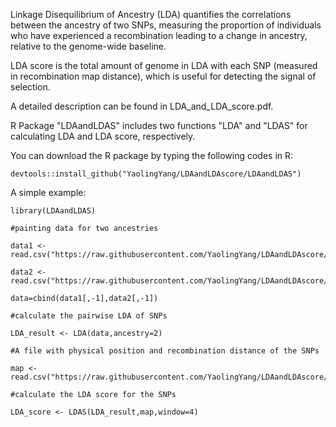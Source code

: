 Linkage Disequilibrium of Ancestry (LDA) quantifies the correlations between the ancestry of two SNPs, measuring the proportion of individuals who have experienced a recombination leading to a change in ancestry, relative to the genome-wide baseline.

LDA score is the total amount of genome in LDA with each SNP (measured in recombination map distance), which is useful for detecting the signal of selection.

A detailed description can be found in LDA_and_LDA_score.pdf.

R Package "LDAandLDAS" includes two functions "LDA" and "LDAS" for calculating LDA and LDA score, respectively.

You can download the R package by typing the following codes in R:
```
devtools::install_github("YaolingYang/LDAandLDAscore/LDAandLDAS")
```

A simple example:
```
library(LDAandLDAS)

#painting data for two ancestries

data1 <- read.csv("https://raw.githubusercontent.com/YaolingYang/LDAandLDAscore/master/painting_p1.csv")

data2 <- read.csv("https://raw.githubusercontent.com/YaolingYang/LDAandLDAscore/master/painting_p2.csv")

data=cbind(data1[,-1],data2[,-1])

#calculate the pairwise LDA of SNPs

LDA_result <- LDA(data,ancestry=2)

#A file with physical position and recombination distance of the SNPs

map <- read.csv("https://raw.githubusercontent.com/YaolingYang/LDAandLDAscore/master/map.csv")

#calculate the LDA score for the SNPs

LDA_score <- LDAS(LDA_result,map,window=4)
```
